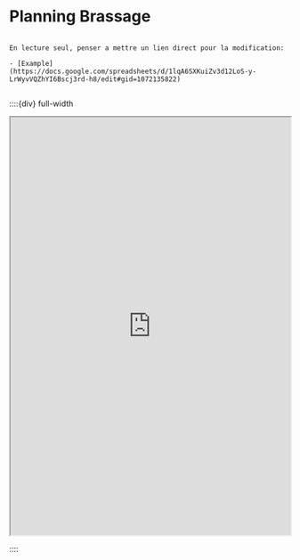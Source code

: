# Planning Brassage

```{note}

En lecture seul, penser a mettre un lien direct pour la modification:

- [Example](https://docs.google.com/spreadsheets/d/1lqA6SXKuiZv3d12LoS-y-LrWyvVQZhYI6Bscj3rd-h8/edit#gid=1072135822)


```

::::{div} full-width

<iframe src="https://docs.google.com/spreadsheets/d/e/2PACX-1vR51X3qVK9mULdfCYBzZ2Fj9bm4ueMqTIUbOOTDztiVF8g-rhBGGznNmKz1jTapRsrnquZRKlHVpS35/pubhtml?widget=true&amp;headers=false" width=100% height=750px ></iframe>


::::

